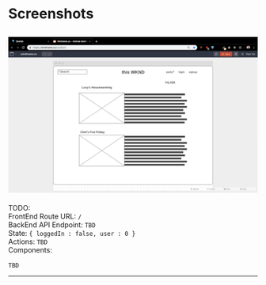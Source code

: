 # Screenshots

## ![feed](../docs/v1_wireframes/feed.png)

TODO:  
FrontEnd Route URL: `/`  
BackEnd API Endpoint: `TBD`  
State: `{ loggedIn : false, user : 0 }`  
Actions: `TBD`  
Components:

```
TBD
```

---
